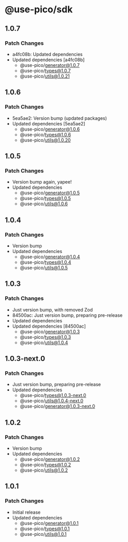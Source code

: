 # @use-pico/sdk

## 1.0.7

### Patch Changes

- a4fc08b: Updated dependencies
- Updated dependencies [a4fc08b]
  - @use-pico/generator@1.0.7
  - @use-pico/types@1.0.7
  - @use-pico/utils@1.0.21

## 1.0.6

### Patch Changes

- 5ea5ae2: Version bump (updated packages)
- Updated dependencies [5ea5ae2]
  - @use-pico/generator@1.0.6
  - @use-pico/types@1.0.6
  - @use-pico/utils@1.0.20

## 1.0.5

### Patch Changes

- Version bump again, yapee!
- Updated dependencies
  - @use-pico/generator@1.0.5
  - @use-pico/types@1.0.5
  - @use-pico/utils@1.0.6

## 1.0.4

### Patch Changes

- Version bump
- Updated dependencies
  - @use-pico/generator@1.0.4
  - @use-pico/types@1.0.4
  - @use-pico/utils@1.0.5

## 1.0.3

### Patch Changes

- Just version bump, with removed Zod
- 84500ac: Just version bump, preparing pre-release
- Updated dependencies
- Updated dependencies [84500ac]
  - @use-pico/generator@1.0.3
  - @use-pico/types@1.0.3
  - @use-pico/utils@1.0.4

## 1.0.3-next.0

### Patch Changes

- Just version bump, preparing pre-release
- Updated dependencies
  - @use-pico/types@1.0.3-next.0
  - @use-pico/utils@1.0.4-next.0
  - @use-pico/generator@1.0.3-next.0

## 1.0.2

### Patch Changes

- Version bump
- Updated dependencies
  - @use-pico/generator@1.0.2
  - @use-pico/types@1.0.2
  - @use-pico/utils@1.0.2

## 1.0.1

### Patch Changes

- Initial release
- Updated dependencies
  - @use-pico/generator@1.0.1
  - @use-pico/types@1.0.1
  - @use-pico/utils@1.0.1
